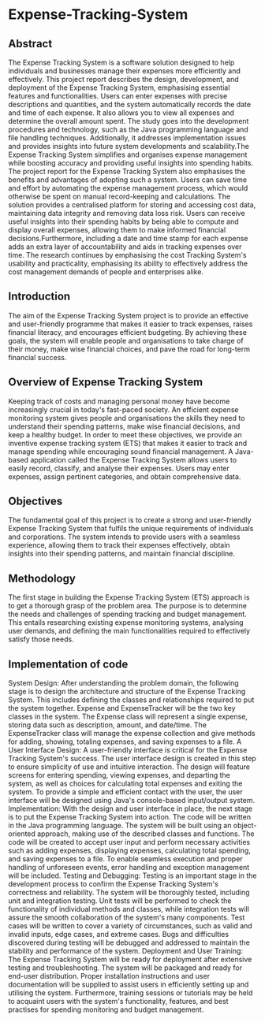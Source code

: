 # Expense-Tracking-System
## Abstract
The Expense Tracking System is a software solution designed to help individuals and businesses manage their expenses more efficiently and effectively. This project report describes the design, development, and deployment of the Expense Tracking System, emphasising essential features and functionalities. Users can enter expenses with precise descriptions and quantities, and the system automatically records the date and time of each expense. It also allows you to view all expenses and determine the overall amount spent. The study goes into the development procedures and technology, such as the Java programming language and file handling techniques. Additionally, it addresses implementation issues and provides insights into future system developments and scalability.The Expense Tracking System simplifies and organises expense management while boosting accuracy and providing useful insights into spending habits. The project report for the Expense Tracking System also emphasises the benefits and advantages of adopting such a system. Users can save time and effort by automating the expense management process, which would otherwise be spent on manual record-keeping and calculations. The solution provides a centralised platform for storing and accessing cost data, maintaining data integrity and removing data loss risk. Users can receive useful insights into their spending habits by being able to compute and display overall expenses, allowing them to make informed financial decisions.Furthermore, including a date and time stamp for each expense adds an extra layer of accountability and aids in tracking expenses over time. The research continues by emphasising the cost Tracking System's usability and practicality, emphasising its ability to effectively address the cost management demands of people and enterprises alike.
## Introduction
The aim of the Expense Tracking System project is to provide an effective and user-friendly programme that makes it easier to track expenses, raises financial literacy, and encourages efficient budgeting. By achieving these goals, the system will enable people and organisations to take charge of their money, make wise financial choices, and pave the road for long-term financial success.
## Overview of Expense Tracking System
Keeping track of costs and managing personal money have become increasingly crucial in today's fast-paced society. An efficient expense monitoring system gives people and organisations the skills they need to understand their spending patterns, make wise financial decisions, and keep a healthy budget. In order to meet these objectives, we provide an inventive expense tracking system (ETS) that makes it easier to track and manage spending while encouraging sound financial management. A Java-based application called the Expense Tracking System allows users to easily record, classify, and analyse their expenses. Users may enter expenses, assign pertinent categories, and obtain comprehensive data.
## Objectives
The fundamental goal of this project is to create a strong and user-friendly Expense Tracking System that fulfils the unique requirements of individuals and corporations. The system intends to provide users with a seamless experience, allowing them to track their expenses effectively, obtain insights into their spending patterns, and maintain financial discipline.
## Methodology
The first stage in building the Expense Tracking System (ETS) approach is to get a thorough grasp of the problem area. The purpose is to determine the needs and challenges of spending tracking and budget management. This entails researching existing expense monitoring systems, analysing user demands, and defining the main functionalities required to effectively satisfy those needs.
## Implementation of code
System Design: After understanding the problem domain, the following stage is to design the architecture and structure of the Expense Tracking System. This includes defining the classes and relationships required to put the system together. Expense and ExpenseTracker will be the two key classes in the system. The Expense class will represent a single expense, storing data such as description, amount, and date/time. The ExpenseTracker class will manage the expense collection and give methods for adding, showing, totaling expenses, and saving expenses to a file.
A User Interface Design: A user-friendly interface is critical for the Expense Tracking System's success. The user interface design is created in this step to ensure simplicity of use and intuitive interaction. The design will feature screens for entering spending, viewing expenses, and departing the system, as well as choices for calculating total expenses and exiting the system. To provide a simple and efficient contact with the user, the user interface will be designed using Java's console-based input/output system.
Implementation: With the design and user interface in place, the next stage is to put the Expense Tracking System into action. The code will be written in the Java programming language. The system will be built using an object-oriented approach, making use of the described classes and functions. The code will be created to accept user input and perform necessary activities such as adding expenses, displaying expenses, calculating total spending, and saving expenses to a file. To enable seamless execution and proper handling of unforeseen events, error handling and exception management will be included.
Testing and Debugging: Testing is an important stage in the development process to confirm the Expense Tracking System's correctness and reliability. The system will be thoroughly tested, including unit and integration testing. Unit tests will be performed to check the functionality of individual methods and classes, while integration tests will assure the smooth collaboration of the system's many components. Test cases will be written to cover a variety of circumstances, such as valid and invalid inputs, edge cases, and extreme cases. Bugs and difficulties discovered during testing will be debugged and addressed to maintain the stability and performance of the system.
Deployment and User Training: The Expense Tracking System will be ready for deployment after extensive testing and troubleshooting. The system will be packaged and ready for end-user distribution. Proper installation instructions and user documentation will be supplied to assist users in efficiently setting up and utilising the system. Furthermore, training sessions or tutorials may be held to acquaint users with the system's functionality, features, and best practises for spending monitoring and budget management.
